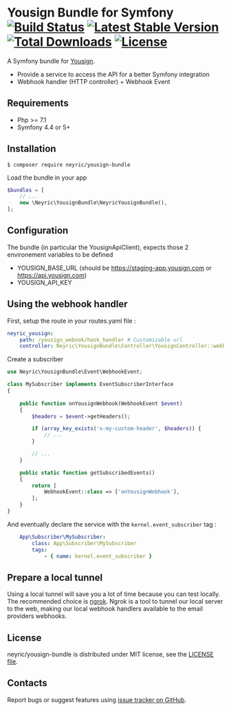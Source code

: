 Yousign Bundle for Symfony [![Build Status](https://travis-ci.org/ericabouaf/yousign-bundle.svg?branch=master)](https://travis-ci.org/ericabouaf/yousign-bundle) [![Latest Stable Version](https://poser.pugx.org/neyric/yousign-bundle/v/stable)](https://packagist.org/packages/neyric/yousign-bundle) [![Total Downloads](https://poser.pugx.org/neyric/yousign-bundle/downloads)](https://packagist.org/packages/neyric/yousign-bundle) [![License](https://poser.pugx.org/neyric/yousign-bundle/license)](https://packagist.org/packages/neyric/yousign-bundle)
=================================================

A Symfony bundle for [Yousign](https://yousign.com/).

* Provide a service to access the API for a better Symfony integration
* Webhook handler (HTTP controller) + Webhook Event

## Requirements

* Php >= 7.1
* Symfony 4.4 or 5+

## Installation

```console
$ composer require neyric/yousign-bundle
```

Load the bundle in your app

```php
$bundles = [
    // ...
    new \Neyric\YousignBundle\NeyricYousignBundle(),
];
```

## Configuration

The bundle (in particular the YousignApiClient), expects those 2 environement variables to be defined

* YOUSIGN_BASE_URL (should be https://staging-app.yousign.com or https://api.yousign.com)
* YOUSIGN_API_KEY


## Using the webhook handler

First, setup the route in your routes.yaml file :

```yaml
neyric_yousign:
    path: /yousign_webook/hook_handler # Customizable url
    controller: Neyric\YousignBundle\Controller\YousignController::webhookHandlerAction
```


Create a subscriber

```php
use Neyric\YousignBundle\Event\WebhookEvent;

class MySubscriber implements EventSubscriberInterface
{
    
    public function onYousignWebhook(WebhookEvent $event)
    {
        $headers = $event->getHeaders();

        if (array_key_exists('x-my-custom-header', $headers)) {
            // ...
        }

        // ...
    }

    public static function getSubscribedEvents()
    {
        return [
            WebhookEvent::class => ['onYousignWebhook'],
        ];
    }
}
```

And eventually declare the service with the  `kernel.event_subscriber` tag :

```yaml
    App\Subscriber\MySubscriber:
        class: App\Subscriber\MySubscriber
        tags:
            - { name: kernel.event_subscriber }
```


Prepare a local tunnel
----------------------------------------

Using a local tunnel will save you a lot of time because you can test locally. The recommended choice is [ngrok](https://ngrok.com/). Ngrok is a tool to tunnel our local server to the web, making our local webhook handlers available to the email providers webhooks.


License
-------------------------------------------------
neyric/yousign-bundle is distributed under MIT license, see the [LICENSE file](https://github.com/neyric/yousign-bundle/blob/master/LICENSE).


Contacts
-------------------------------------------------
Report bugs or suggest features using [issue tracker on GitHub](https://github.com/neyric/yousign-bundle).
